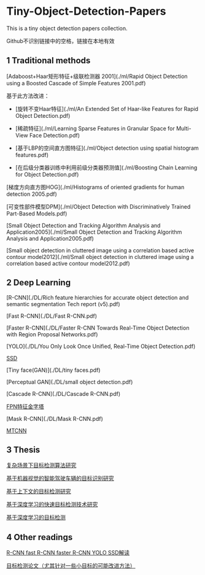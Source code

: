 # Tiny-Object-Detection-Papers

This is a tiny object detection papers collection.

Github不识别链接中的空格，链接在本地有效

## 1 Traditional methods

[Adaboost+Haar矩形特征+级联检测器 2001](./ml/Rapid Object Detection using a Boosted Cascade of Simple Features 2001.pdf)

基于此方法改进：

+ [旋转不变Haar特征](./ml/An Extended Set of Haar-like Features for Rapid Object Detection.pdf)

+ [稀疏特征](./ml/Learning Sparse Features in Granular Space for Multi-View Face Detection.pdf)

+ [基于LBP的空间直方图特征](./ml/Object detection using spatial histogram features.pdf)
+ [在后级分类器训练中利用前级分类器预测值](./ml/Boosting Chain Learning for Object Detection.pdf)

[梯度方向直方图HOG](./ml/Histograms of oriented gradients for human detection 2005.pdf)

[可变性部件模型DPM](./ml/Object Detection with Discriminatively Trained Part-Based Models.pdf)

[Small Object Detection and Tracking Algorithm Analysis and Application2005](./ml/Small Object Detection and Tracking Algorithm Analysis and Application2005.pdf)

[Small object detection in cluttered image using a correlation based active contour model2012](./ml/Small object detection in cluttered image using a correlation based active contour model2012.pdf)





## 2 Deep Learning

[R-CNN](./DL/Rich feature hierarchies for accurate object detection and semantic segmentation Tech report (v5).pdf)

[Fast R-CNN](./DL/Fast R-CNN.pdf)

[Faster R-CNN](./DL/Faster R-CNN Towards Real-Time Object Detection with Region Proposal Networks.pdf)

[YOLO](./DL/You Only Look Once Unified, Real-Time Object Detection.pdf)

[SSD](./DL/SSD.pdf)

[Tiny face(GAN)](./DL/tiny faces.pdf)

[Perceptual GAN](./DL/small object detection.pdf)

[Cascade R-CNN](./DL/Cascade R-CNN.pdf)

[FPN特征金字塔](./DL/fpn.pdf)

[Mask R-CNN](./DL/Mask R-CNN.pdf)

[MTCNN](./DL/MTCNN.pdf)

## 3 Thesis

[复杂场景下目标检测算法研究](./Thesis/复杂场景下目标检测算法研究_向涛.caj)

[基于机器视觉的智能驾驶车辆的目标识别研究](./Thesis/基于机器视觉的智能驾驶车辆的目标识别研究_刘禹希.caj)

[基于上下文的目标检测研究](./Thesis/基于上下文的目标检测研究_李涛.caj)

[基于深度学习的快速目标检测技术研究](./Thesis/基于深度学习的快速目标检测技术研究_王震.caj)

[基于深度学习的目标检测](基于深度学习的目标检测.pdf)

## 4 Other readings

[R-CNN fast R-CNN faster R-CNN YOLO SSD解读](https://blog.csdn.net/v_JULY_v/article/details/80170182)

[目标检测论文（尤其针对一些小目标的可能改进方法）](https://blog.csdn.net/u014236392/article/details/83993730)


